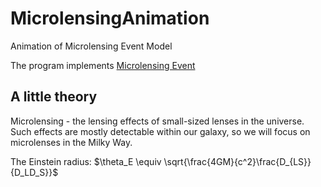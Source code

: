# MicrolensingAnimation
Animation of Microlensing Event Model

The program implements [Microlensing Event](https://science.nasa.gov/mission/roman-space-telescope/microlensing/)

## A little theory
Microlensing - the lensing effects of small-sized lenses in the universe. Such effects are mostly detectable within our galaxy, so we will focus on microlenses in the Milky Way.

The Einstein radius: $\theta_E \equiv \sqrt{\frac{4GM}{c^2}\frac{D_{LS}}{D_LD_S}}$
